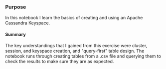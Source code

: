 ### Purpose

  In this notebook I learn the basics of creating and using an Apache Cassandra Keyspace.
  
#### Summary
The key understandings that I gained from this exercise were cluster, session, and keyspace creation, and 
"query-first" table design.  The notebook runs through creating tables from a .csv file and querying them 
to check the results to make sure they are as expected.
